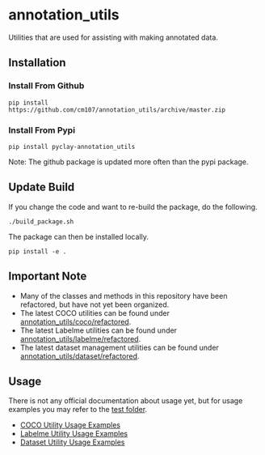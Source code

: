 # annotation_utils
Utilities that are used for assisting with making annotated data.

## Installation
### Install From Github
```console
pip install https://github.com/cm107/annotation_utils/archive/master.zip
```

### Install From Pypi
```console
pip install pyclay-annotation_utils
```

Note: The github package is updated more often than the pypi package.

## Update Build
If you change the code and want to re-build the package, do the following.

```console
./build_package.sh
```

The package can then be installed locally.
```console
pip install -e .
```

## Important Note
* Many of the classes and methods in this repository have been refactored, but have not yet been organized.
* The latest COCO utilities can be found under [annotation_utils/coco/refactored](annotation_utils/coco/refactored).
* The latest Labelme utilities can be found under [annotation_utils/labelme/refactored](annotation_utils/labelme/refactored).
* The latest dataset management utilities can be found under [annotation_utils/dataset/refactored](annotation_utils/dataset/refactored).

## Usage
There is not any official documentation about usage yet, but for usage examples you may refer to the [test folder](test).
* [COCO Utility Usage Examples](test/coco)
* [Labelme Utility Usage Examples](test/labelme)
* [Dataset Utility Usage Examples](test/dataset)